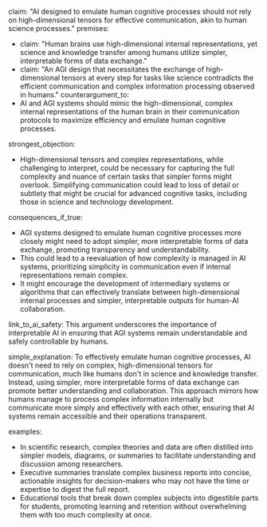 claim: "AI designed to emulate human cognitive processes should not rely on high-dimensional tensors for effective communication, akin to human science processes."
premises:
  - claim: "Human brains use high-dimensional internal representations, yet science and knowledge transfer among humans utilize simpler, interpretable forms of data exchange."
  - claim: "An AGI design that necessitates the exchange of high-dimensional tensors at every step for tasks like science contradicts the efficient communication and complex information processing observed in humans."
counterargument_to:
  - AI and AGI systems should mimic the high-dimensional, complex internal representations of the human brain in their communication protocols to maximize efficiency and emulate human cognitive processes.

strongest_objection:
  - High-dimensional tensors and complex representations, while challenging to interpret, could be necessary for capturing the full complexity and nuance of certain tasks that simpler forms might overlook. Simplifying communication could lead to loss of detail or subtlety that might be crucial for advanced cognitive tasks, including those in science and technology development.

consequences_if_true:
  - AGI systems designed to emulate human cognitive processes more closely might need to adopt simpler, more interpretable forms of data exchange, promoting transparency and understandability.
  - This could lead to a reevaluation of how complexity is managed in AI systems, prioritizing simplicity in communication even if internal representations remain complex.
  - It might encourage the development of intermediary systems or algorithms that can effectively translate between high-dimensional internal processes and simpler, interpretable outputs for human-AI collaboration.

link_to_ai_safety: This argument underscores the importance of interpretable AI in ensuring that AGI systems remain understandable and safely controllable by humans.

simple_explanation:
To effectively emulate human cognitive processes, AI doesn't need to rely on complex, high-dimensional tensors for communication, much like humans don't in science and knowledge transfer. Instead, using simpler, more interpretable forms of data exchange can promote better understanding and collaboration. This approach mirrors how humans manage to process complex information internally but communicate more simply and effectively with each other, ensuring that AI systems remain accessible and their operations transparent.

examples:
  - In scientific research, complex theories and data are often distilled into simpler models, diagrams, or summaries to facilitate understanding and discussion among researchers.
  - Executive summaries translate complex business reports into concise, actionable insights for decision-makers who may not have the time or expertise to digest the full report.
  - Educational tools that break down complex subjects into digestible parts for students, promoting learning and retention without overwhelming them with too much complexity at once.
